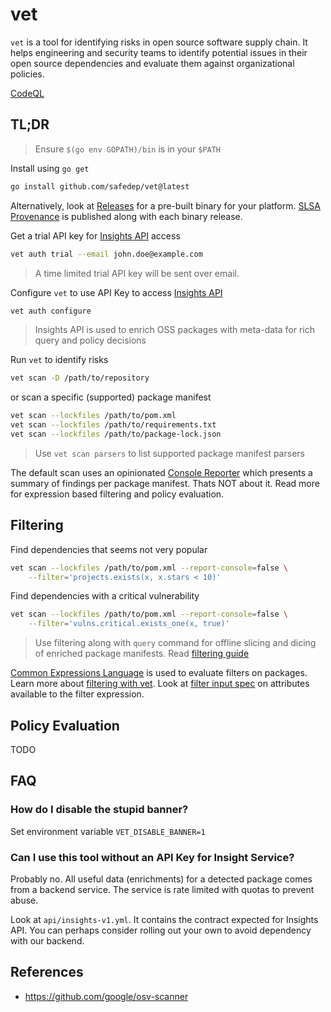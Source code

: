 # vet 

`vet` is a tool for identifying risks in open source software supply chain. It
helps engineering and security teams to identify potential issues in their open
source dependencies and evaluate them against organizational policies.

[CodeQL](https://github.com/safedep/vet/actions/workflows/codeql.yml/badge.svg?branch=main&event=push)

## TL;DR

> Ensure `$(go env GOPATH)/bin` is in your `$PATH`

Install using `go get`

```bash
go install github.com/safedep/vet@latest
```

Alternatively, look at [Releases](https://github.com/safedep/vet/releases) for
a pre-built binary for your platform. [SLSA Provenance](https://slsa.dev/provenance/v0.1) is published
along with each binary release.

Get a trial API key for [Insights API](https://safedep.io/docs/concepts/raya-data-platform-overview) access

```bash
vet auth trial --email john.doe@example.com
```

> A time limited trial API key will be sent over email.

Configure `vet` to use API Key to access [Insights API](https://safedep.io/docs/concepts/raya-data-platform-overview)

```bash
vet auth configure
```

> Insights API is used to enrich OSS packages with meta-data for rich query and policy
> decisions

Run `vet` to identify risks

```bash
vet scan -D /path/to/repository
```

or scan a specific (supported) package manifest

```bash
vet scan --lockfiles /path/to/pom.xml
vet scan --lockfiles /path/to/requirements.txt
vet scan --lockfiles /path/to/package-lock.json
```

> Use `vet scan parsers` to list supported package manifest parsers

The default scan uses an opinionated [Console Reporter](#) which presents
a summary of findings per package manifest. Thats NOT about it. Read more for
expression based filtering and policy evaluation.

## Filtering

Find dependencies that seems not very popular

```bash
vet scan --lockfiles /path/to/pom.xml --report-console=false \
    --filter='projects.exists(x, x.stars < 10)'
```

Find dependencies with a critical vulnerability

```bash
vet scan --lockfiles /path/to/pom.xml --report-console=false \
    --filter='vulns.critical.exists_one(x, true)'
```

> Use filtering along with `query` command for offline slicing and dicing of
> enriched package manifests. Read [filtering guide](docs/filtering.md)

[Common Expressions Language](https://github.com/google/cel-spec) is used to
evaluate filters on packages. Learn more about [filtering with vet](docs/filtering.md).
Look at [filter input spec](api/filter_input_spec.proto) on attributes
available to the filter expression.

## Policy Evaluation

TODO

## FAQ

### How do I disable the stupid banner?

Set environment variable `VET_DISABLE_BANNER=1`

### Can I use this tool without an API Key for Insight Service?

Probably no. All useful data (enrichments) for a detected package comes from
a backend service. The service is rate limited with quotas to prevent abuse.

Look at `api/insights-v1.yml`. It contains the contract expected for Insights
API. You can perhaps consider rolling out your own to avoid dependency with our
backend.

## References

* https://github.com/google/osv-scanner

